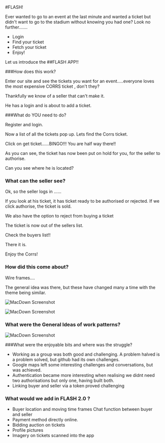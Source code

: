 #FLASH!

Ever wanted to go to an event at the last minute and wanted a ticket but didn't want to go to the stadium without knowing you had one?
Look no further.......

- Login
- Find your ticket
- Fetch your ticket
- Enjoy!

Let us introduce the 
##FLASH APP!!

###How does this work?

Enter our site and see the tickets you want for an event.....everyone loves the most expensive CORRS ticket , don't they?

Thankfully we know of a seller that can't make it. 

He has a login and is about to add a ticket.


###What do YOU need to do?

Register and login.

Now a list of all the tickets pop up. 
Lets find the Corrs ticket.

Click on get ticket......BINGO!!! 
You are half way there!!

As you can see, the ticket has now been put on hold for you, for the seller to authorise.

Can you see where he is located?

### What can the seller see?

Ok, so the seller logs in ......

If you look at his ticket, it has ticket ready to be authorised or rejected. If we click authorise, the ticket is sold.

We also have the option to reject from buying a ticket

The ticket is now out of the sellers list.

Check the buyers list!!

There it is.

Enjoy the Corrs!

### How did this come about?

Wire frames....

The general idea was there, but these have changed many a time with the theme being similar.

![MacDown Screenshot](http://i.imgur.com/wMxH41M.png?1)

![MacDown Screenshot](http://i.imgur.com/B5yqx53.png?1)

### What were the General Ideas of work patterns?  


![MacDown Screenshot](http://i.imgur.com/GkJGHyG.png?1)
 
 
###What were the enjoyable bits and where was the struggle?
 
 
- Working as a group was both good and challenging. A problem halved is a problem solved, but github had its own challenges.  
-  Google maps left some interesting challenges and conversations, but was achieved.  
-  Authentication became more interesting when realising we didnt need two authorisations but only one, having built both.  
- Linking buyer and seller via a token proved challenging

### What would we add in FLASH 2.0 ?

-  Buyer location and moving time frames
Chat function between buyer and seller
- Payment method directly online.
- Bidding auction on tickets 
- Profile pictures
- Imagery on tickets scanned into the app






